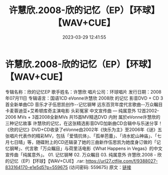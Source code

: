 ﻿---
title: 许慧欣.2008-欣的记忆（EP）【环球】【WAV+CUE】
date: 2023-03-29 12:41:55
categories: WAV车载音乐、镜像
tags: 华语中文
---
# 许慧欣.2008-欣的记忆（EP）【环球】【WAV+CUE】

专辑名称：欣的记忆EP
歌手姓名：许慧欣
唱片公司：环球唱片
发行日期：2008年07月11日
专辑语言：国语1CD
eVonne许慧欣 2008欣 的记忆
影音DVD + CD
3首全新单曲CD
音乐才子伍思凯创作--记忆钢琴
远东百货年度代言歌曲--万众瞩目
卡麦蓉迪亚+艾希顿库奇主演电影 头彩冤家 中文宣传曲 — 纯属意外
12首2002-2006 MVs + 3首2008全新MVs
共15首MV精选DVD
内附 属於eVonne许慧欣的三种记忆故事
许慧欣的记忆，在这张精选影音DVD加新曲CD合辑中与乐迷分享！《欣的记忆》DVD+CD收录了eVonne由2002年《快乐为主》至2006年《谜》五张唱片代表作的精彩MV，包括「爱情抗体」、「孤单芭蕾」、「诗水蛇山神庙」、「七月七日晴」等，随碟附上的CD还辑录了她的三曲新作伍思凯为她度身订做的「记忆钢琴」、代言歌「万众瞩目」与荷里活电影《What Happens in Vegas》的中文宣传曲「纯属意外」。
01. 记忆钢琴
02. 万众瞩目
03. 纯属意外
许慧欣.2008 - 欣的记忆（EP）【环球】【WAV+CUE】.rar: https://url27.ctfile.com/f/9388027-833164170-e1e5d5?p=559675
(访问密码: 559675)
原文：[链接](https://blog.sina.com.cn/s/blog_1647c7e7601031178.html)